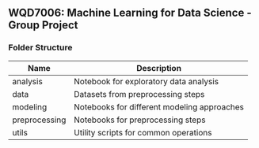 ## WQD7006: Machine Learning for Data Science - Group Project

### Folder Structure

| Name          | Description                                 |
| ------------- | ------------------------------------------- |
| analysis      | Notebook for exploratory data analysis      |
| data          | Datasets from preprocessing steps           |
| modeling      | Notebooks for different modeling approaches |
| preprocessing | Notebooks for preprocessing steps           |
| utils         | Utility scripts for common operations       |
